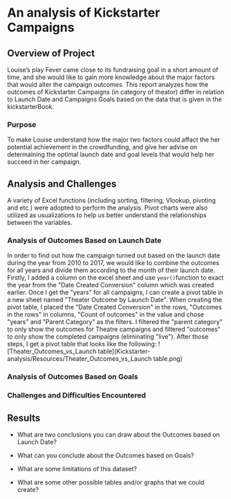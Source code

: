 # An analysis of Kickstarter Campaigns

## Overview of Project
Louise’s play Fever came close to its fundraising goal in a short amount of time, and she would like to gain more knowledge about the major factors that would alter the campaign outcomes. This report analyzes how the outcomes of Kickstarter Campaigns (in category of theator) differ in relation to Launch Date and Campaigns Goals based on the data that is given in the kickstarterBook.
### Purpose
To make Louise understand how the major two factors could affact the her potential achievement in the crowdfunding, and give her advise on determaining the optimal launch date and goal levels that would help her succeed in her campaign. 
## Analysis and Challenges
A variety of Excel functions (including sorting, filtering, Vlookup, pivoting and etc.) were adopted to perform the analysis. Pivot charts were also utilized as usualizations to help us better understand the relationships between the variables.

### Analysis of Outcomes Based on Launch Date
In order to find out how the campaign turned out based on the launch date during the year from 2010 to 2017, we would like to combine the outcomes for all years and divide them according to the month of their launch date. Firstly, I added a column on the excel sheet and use `year()`function to exact the year from the "Date Created Conversion" column which was created earlier. Once I get the "years" for all campaigns, I can create a pivot table in a new sheet named "Theater Outcome by Launch Date". When creating the pivot table, I placed the "Date Created Conversion" in the rows, "Outcomes in the rows" in columns, "Count of outcomes" in the value and chose "years" and "Parent Category" as the filters. I filtered the "parent category" to only show the outcomes for Theatre campaigns and filtered "outcomes" to only show the completed campaigns (eliminating "live"). After those steps, I get a pivot table that looks like the following: ![Theater_Outcomes_vs_Launch table](Kickstarter-analysis/Resources/Theater_Outcomes_vs_Launch table.png)
### Analysis of Outcomes Based on Goals

### Challenges and Difficulties Encountered

## Results

- What are two conclusions you can draw about the Outcomes based on Launch Date?

- What can you conclude about the Outcomes based on Goals?

- What are some limitations of this dataset?

- What are some other possible tables and/or graphs that we could create?
